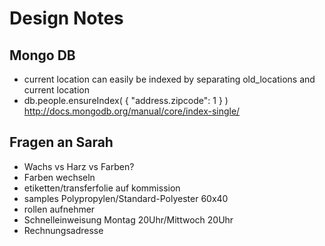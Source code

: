 # Design Notes

## Mongo DB
  * current location can easily be indexed by separating old_locations and current location
  * db.people.ensureIndex( { "address.zipcode": 1 } ) http://docs.mongodb.org/manual/core/index-single/


## Fragen an Sarah
  * Wachs vs Harz vs Farben?
  * Farben wechseln
  * etiketten/transferfolie auf kommission
  * samples Polypropylen/Standard-Polyester 60x40
  * rollen aufnehmer
  * Schnelleinweisung Montag 20Uhr/Mittwoch 20Uhr
  * Rechnungsadresse
